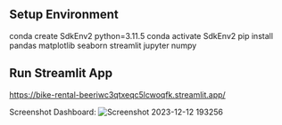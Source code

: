 ## Setup Environment
conda create SdkEnv2 python=3.11.5
conda activate SdkEnv2
pip install pandas matplotlib seaborn streamlit jupyter numpy

## Run Streamlit App
https://bike-rental-beeriwc3qtxeqc5lcwoqfk.streamlit.app/

Screenshot Dashboard:
![Screenshot 2023-12-12 193256](https://github.com/sandika104/bike-rental/assets/153609763/b35d9508-2e9b-424e-ba5a-6647925f5458)
